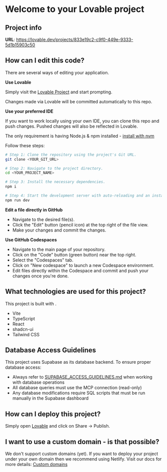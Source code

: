 # Welcome to your Lovable project

## Project info

**URL**: https://lovable.dev/projects/833e19c2-c9f0-449e-9333-5d1b15903c50

## How can I edit this code?

There are several ways of editing your application.

**Use Lovable**

Simply visit the [Lovable Project](https://lovable.dev/projects/833e19c2-c9f0-449e-9333-5d1b15903c50) and start prompting.

Changes made via Lovable will be committed automatically to this repo.

**Use your preferred IDE**

If you want to work locally using your own IDE, you can clone this repo and push changes. Pushed changes will also be reflected in Lovable.

The only requirement is having Node.js & npm installed - [install with nvm](https://github.com/nvm-sh/nvm#installing-and-updating)

Follow these steps:

```sh
# Step 1: Clone the repository using the project's Git URL.
git clone <YOUR_GIT_URL>

# Step 2: Navigate to the project directory.
cd <YOUR_PROJECT_NAME>

# Step 3: Install the necessary dependencies.
npm i

# Step 4: Start the development server with auto-reloading and an instant preview.
npm run dev
```

**Edit a file directly in GitHub**

- Navigate to the desired file(s).
- Click the "Edit" button (pencil icon) at the top right of the file view.
- Make your changes and commit the changes.

**Use GitHub Codespaces**

- Navigate to the main page of your repository.
- Click on the "Code" button (green button) near the top right.
- Select the "Codespaces" tab.
- Click on "New codespace" to launch a new Codespace environment.
- Edit files directly within the Codespace and commit and push your changes once you're done.

## What technologies are used for this project?

This project is built with .

- Vite
- TypeScript
- React
- shadcn-ui
- Tailwind CSS

## Database Access Guidelines

This project uses Supabase as its database backend. To ensure proper database access:

- Always refer to [SUPABASE_ACCESS_GUIDELINES.md](./SUPABASE_ACCESS_GUIDELINES.md) when working with database operations
- All database queries must use the MCP connection (read-only)
- Any database modifications require SQL scripts that must be run manually in the Supabase dashboard

## How can I deploy this project?

Simply open [Lovable](https://lovable.dev/projects/833e19c2-c9f0-449e-9333-5d1b15903c50) and click on Share -> Publish.

## I want to use a custom domain - is that possible?

We don't support custom domains (yet). If you want to deploy your project under your own domain then we recommend using Netlify. Visit our docs for more details: [Custom domains](https://docs.lovable.dev/tips-tricks/custom-domain/)
